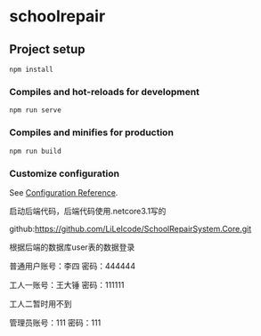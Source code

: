 # schoolrepair

## Project setup
```
npm install
```

### Compiles and hot-reloads for development
```
npm run serve
```

### Compiles and minifies for production
```
npm run build
```

### Customize configuration
See [Configuration Reference](https://cli.vuejs.org/config/).



启动后端代码，后端代码使用.netcore3.1写的

github:https://github.com/LiLeIcode/SchoolRepairSystem.Core.git

根据后端的数据库user表的数据登录

普通用户账号：李四   密码：444444

工人一账号：王大锤   密码：111111

工人二暂时用不到

管理员账号：111   密码：111
